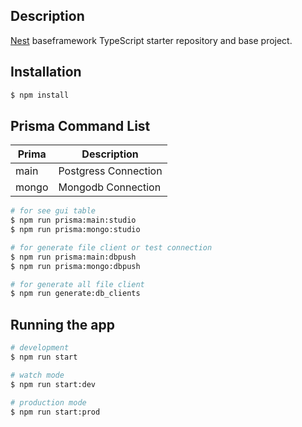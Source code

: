 ## Description

[Nest](https://github.com/nestjs/nest) baseframework TypeScript starter repository and base project.

## Installation

```bash
$ npm install
```

## Prisma Command List
| Prima | Description |
| ----------- | ----------- |
| main | Postgress Connection |
| mongo | Mongodb Connection |
```bash
# for see gui table
$ npm run prisma:main:studio
$ npm run prisma:mongo:studio

# for generate file client or test connection
$ npm run prisma:main:dbpush
$ npm run prisma:mongo:dbpush

# for generate all file client
$ npm run generate:db_clients
```

## Running the app

```bash
# development
$ npm run start

# watch mode
$ npm run start:dev

# production mode
$ npm run start:prod
```

